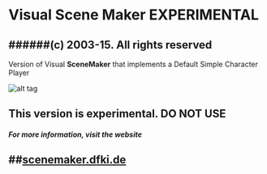 # Visual Scene Maker EXPERIMENTAL


######(c) 2003-15. All rights reserved
------------------------------------------------------------------------------
Version of Visual **SceneMaker** that implements a Default Simple Character Player


![alt tag](http://i.imgur.com/7cJtZs8.png "VisualSceneMaker")

This version is experimental. **DO NOT USE**
------------------------------------------------------------------------------

##### For more information, visit the website 
##[scenemaker.dfki.de](http://scenemaker.dfki.de)
------------------------------------------------------------------------------

 
